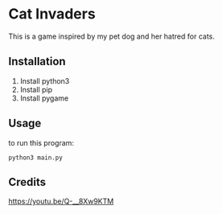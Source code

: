 # Cat Invaders

This is a game inspired by my pet dog and her hatred for cats.

## Installation

1. Install python3
1. Install pip
1. Install pygame

## Usage

to run this program:

    python3 main.py
    
## Credits

https://youtu.be/Q-__8Xw9KTM
